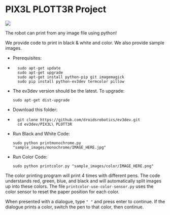 <h1>PIX3L PLOTT3R Project</h1>
<img src="https://scontent-iad3-1.xx.fbcdn.net/hphotos-xlt1/v/t1.0-9/12742519_1509710212669723_4304083322119299525_n.jpg?oh=b11d74b98a01d2f8db4a8b8aaad7529b&oe=57548740">

The robot can print from any image file using python!

We provide code to print in black & white and color.
We also provide sample images.



*   Prerequisites:
*   
        sudo apt-get update
        sudo apt-get upgrade
        sudo apt-get install python-pip git imagemagick
        sudo pip install python-ev3dev termcolor pillow

*   The ev3dev version should be the latest. To upgrade:

        sudo apt-get dist-upgrade


*   Download this folder:
*   
        git clone https://github.com/droidsrobotics/ev3dev.git
        cd ev3dev/PIX3L\ PLOTT3R

*   Run Black and White Code:
  
        sudo python printmonochrome.py "sample_images/monochrome/IMAGE_HERE.jpg"

*   Run Color Code:

        sudo python printcolor.py "sample_images/color/IMAGE_HERE.png"
        
The color printing program will print 4 times with different pens. The code understands red, green, blue, and black and will automatically split images up into these colors. The file <code>printcolor-use-color-sensor.py</code> uses the color sensor to reset the paper position for each color.

When presented with a dialogue, type <code>" "</code> and press enter to continue. If the dialogue prints a color, switch the pen to that color, then continue. 


